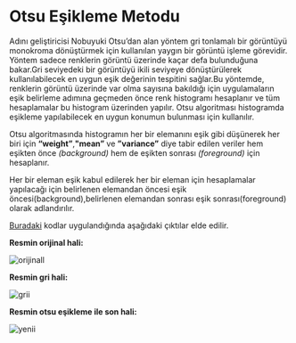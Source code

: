 # Otsu Eşikleme Metodu

Adını geliştiricisi Nobuyuki Otsu’dan alan yöntem gri tonlamalı bir görüntüyü monokroma dönüştürmek için kullanılan yaygın bir görüntü işleme görevidir. Yöntem sadece renklerin görüntü üzerinde kaçar defa bulunduğuna bakar.Gri seviyedeki bir görüntüyü ikili seviyeye dönüştürülerek kullanılabilecek en uygun eşik değerinin tespitini sağlar.Bu yöntemde, renklerin görüntü üzerinde var olma sayısına bakıldığı için uygulamaların eşik belirleme adımına geçmeden önce renk histogramı hesaplanır ve tüm hesaplamalar bu histogram üzerinden yapılır. Otsu algoritması histogramda eşikleme yapılabilecek en uygun konumun bulunması için kullanılır.

Otsu algoritmasında histogramın her bir elemanını eşik gibi düşünerek her biri için **“weight”**,**"mean”** ve **”variance”** diye tabir edilen veriler hem eşikten önce *(background)* hem de eşikten sonrası *(foreground)* için hesaplanır.

Her bir eleman eşik kabul edilerek her bir eleman için hesaplamalar yapılacağı için belirlenen elemandan öncesi eşik öncesi(background),belirlenen elemandan sonrası eşik sonrası(foreground) olarak adlandırılır.

[Buradaki](https://github.com/rumeysaustun/Flask-ile-Goruntu-Isleme/blob/main/03-%20Otsu%20Eşikleme%20Yöntemi/Otsu%20Eşikleme%20Metodu%20Flask.py) kodlar uygulandığında aşağıdaki çıktılar elde edilir.<br>

**Resmin orijinal hali:**

![orijinall](https://user-images.githubusercontent.com/59111328/135831971-faad6dfc-0085-42c7-89c7-537c0d6d5b52.PNG)

**Resmin gri hali:**

![grii](https://user-images.githubusercontent.com/59111328/135831979-5ca29bbb-3092-41a5-903d-25f2a6c86aac.PNG)

**Resmin otsu eşikleme ile son hali:**

![yenii](https://user-images.githubusercontent.com/59111328/135831978-d430ecf3-0179-4add-9a9b-1dded4a00939.PNG)




